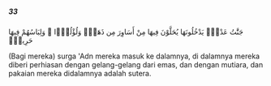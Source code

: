 ##### 33

<span class="ayah">جَنَّٰتُ عَدْنٍۢ يَدْخُلُونَهَا يُحَلَّوْنَ فِيهَا مِنْ أَسَاوِرَ مِن ذَهَبٍۢ وَلُؤْلُؤًۭا ۖ وَلِبَاسُهُمْ فِيهَا حَرِيرٌۭ</span>

<span class="ayah_translation">(Bagi mereka) surga 'Adn mereka masuk ke dalamnya, di dalamnya mereka diberi perhiasan dengan gelang-gelang dari emas, dan dengan mutiara, dan pakaian mereka didalamnya adalah sutera.</span>
